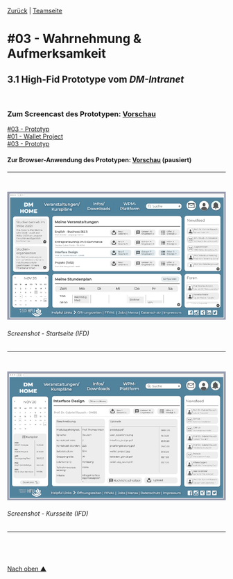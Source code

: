 [Zurück](https://github.com/milena-sagert/IFD-WiSe20-21) | [Teamseite](https://webuser.hs-furtwangen.de/~rag/lehre/WiSe20-21/IFD/Kursinhalt/Team/)
# #03 - Wahrnehmung & Aufmerksamkeit 
## 3.1 High-Fid Prototype vom *DM-Intranet*


&nbsp;

### Zum Screencast des Prototypen: [Vorschau]() 

<a href="https://github.com/milena-sagert/IFD-WiSe20-21/blob/main/03-GUI%20/index.html" target="_blank">#03 - Prototyp</a> <br>
<a href="01-Wallet-Project/html-template/index.html" target="_blank">#01 - Wallet Project</a> <br>
<a href="03-GUI/index.html" target="_blank">#03 - Prototyp</a> <br>


#### Zur Browser-Anwendung des Prototypen: [Vorschau](https://pr.to/LSR7DH/) (pausiert)
---

&nbsp;



![GUI](img/GUI-1.png "GUI - Startseite")
###### Screenshot - Startseite (IFD)
---


&nbsp;



![GUI](img/GUI-2.png "GUI - Kursseite")
###### Screenshot - Kursseite (IFD)
---



&nbsp;

&nbsp;



[Nach oben &#x25B2;](#top)
